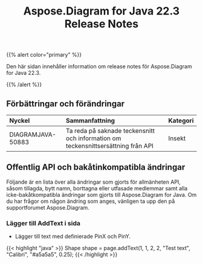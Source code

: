 ﻿---
title: Aspose.Diagram for Java 22.3 Release Notes
type: docs
weight: 25
url: /sv/java/aspose-diagram-for-java-22-3-release-notes/
---
{{% alert color="primary" %}}

Den här sidan innehåller information om release notes för Aspose.Diagram for Java 22.3.

{{% /alert %}}
## **Förbättringar och förändringar**  ##

|**Nyckel**|**Sammanfattning**|**Kategori**|
|:- |:- |:- |
|DIAGRAMJAVA-50883|Ta reda på saknade teckensnitt och information om teckensnittsersättning från API|Insekt|

## **Offentlig API och bakåtinkompatibla ändringar**
Följande är en lista över alla ändringar som gjorts för allmänheten API, såsom tillagda, bytt namn, borttagna eller utfasade medlemmar samt alla icke-bakåtkompatibla ändringar som gjorts till Aspose.Diagram for Java. Om du har frågor om någon ändring som anges, vänligen ta upp den på supportforumet Aspose.Diagram.

### **Lägger till AddText i sida**
- Lägger till text med definierade PinX och PinY.

{{< highlight "java" >}}
Shape shape = page.addText(1, 1, 2, 2, "Test text", "Calibri", "#a5a5a5", 0.25);
{{< /highlight >}}

